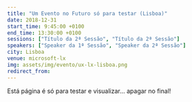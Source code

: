 ```yaml
---
title: "Um Evento no Futuro só para testar (Lisboa)"
date: 2018-12-31
start_time: 9:45:00 +0100
end_time: 13:30:00 +0100
sessions: ["Título da 2ª Sessão", "Título da 2ª Sessão"]
speakers: ["Speaker da 1ª Sessão", "Speaker da 2ª Sessão"]
city: Lisboa
venue: microsoft-lx
img: assets/img/evento/ux-lx-lisboa.png
redirect_from:
---
```

Está página é só para testar e visualizar... apagar no final!
